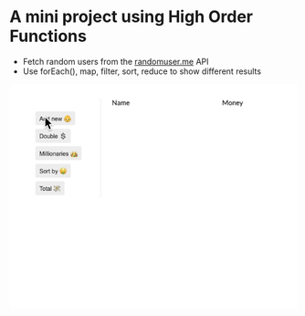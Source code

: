 # A mini project using High Order Functions

- Fetch random users from the [randomuser.me](https://randomuser.me) API
- Use forEach(), map, filter, sort, reduce to show different results

![demo](https://github.com/charlisung/money-high-order-func/blob/main/Kapture%202021-09-04%20at%2011.15.43.gif)
